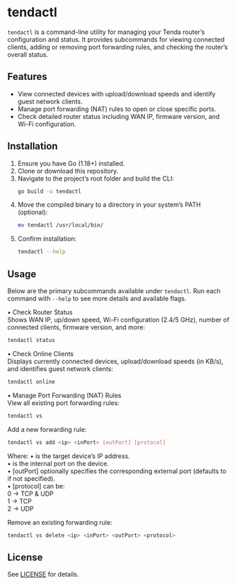 # tendactl

`tendactl` is a command-line utility for managing your Tenda router’s configuration and status. It provides subcommands for viewing connected clients, adding or removing port forwarding rules, and checking the router’s overall status.

## Features

-   View connected devices with upload/download speeds and identify guest network clients.
-   Manage port forwarding (NAT) rules to open or close specific ports.
-   Check detailed router status including WAN IP, firmware version, and Wi-Fi configuration.

## Installation

1. Ensure you have Go (1.18+) installed.
2. Clone or download this repository.
3. Navigate to the project’s root folder and build the CLI:
    ```bash
    go build -o tendactl
    ```
4. Move the compiled binary to a directory in your system’s PATH (optional):
    ```bash
    mv tendactl /usr/local/bin/
    ```
5. Confirm installation:
    ```bash
    tendactl --help
    ```

## Usage

Below are the primary subcommands available under `tendactl`. Run each command with `--help` to see more details and available flags.

• Check Router Status  
Shows WAN IP, up/down speed, Wi-Fi configuration (2.4/5 GHz), number of connected clients, firmware version, and more:

```bash
tendactl status
```

• Check Online Clients  
Displays currently connected devices, upload/download speeds (in KB/s), and identifies guest network clients:

```bash
tendactl online
```

• Manage Port Forwarding (NAT) Rules  
View all existing port forwarding rules:

```bash
tendactl vs
```

Add a new forwarding rule:

```bash
tendactl vs add <ip> <inPort> [outPort] [protocol]
```

Where:
• <ip> is the target device’s IP address.  
• <inPort> is the internal port on the device.  
• [outPort] optionally specifies the corresponding external port (defaults to <inPort> if not specified).  
• [protocol] can be:  
 0 → TCP & UDP  
 1 → TCP  
 2 → UDP

Remove an existing forwarding rule:

```bash
tendactl vs delete <ip> <inPort> <outPort> <protocol>
```

## License

See [LICENSE](LICENSE) for details.
